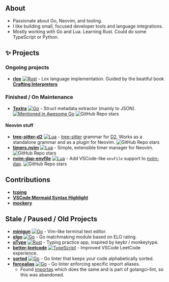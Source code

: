 ## About

* Passionate about Go, Neovim, and tooling.
* I like building small, focused developer tools and language integrations.
* Mostly working with Go and Lua. Learning Rust. Could do some TypeScript or Python.

## ✨ Projects

### Ongoing projects

* [**rlox**](https://github.com/ravsii/rlox) [![Rust](https://img.shields.io/badge/Rust-%23000000.svg?e&logo=rust&logoColor=white)](#) - Lox language implementation. Guided by the beatiful book [**Crafting Interpreters**](https://craftinginterpreters.com/)

### Finished / On Maintenance

* [**Textra**](https://github.com/ravsii/textra) [![Go](https://img.shields.io/badge/Go-%2300ADD8.svg?&logo=go&logoColor=white)](#) - Struct metadata extractor (mainly to JSON). [![Mentioned in Awesome Go](https://awesome.re/mentioned-badge.svg)](https://github.com/avelino/awesome-go) ![GitHub Repo stars](https://img.shields.io/github/stars/ravsii/textra?style=flat-square)

#### Neovim stuff

* [**tree-sitter-d2**](https://github.com/ravsii/tree-sitter-d2) [![Lua](https://img.shields.io/badge/Lua-%232C2D72.svg?logo=lua&logoColor=white)](#) - [tree-sitter](https://tree-sitter.github.io/tree-sitter/) grammar for [D2](https://d2lang.com/). Works as a standalone grammar and as a plugin for Neovim. ![GitHub Repo stars](https://img.shields.io/github/stars/ravsii/tree-sitter-d2?style=flat-square) 
* [**timers.nvim**](https://github.com/ravsii/timer.nvim) [![Lua](https://img.shields.io/badge/Lua-%232C2D72.svg?logo=lua&logoColor=white)](#) - Simple, extensible timer manager for Neovim. ![GitHub Repo stars](https://img.shields.io/github/stars/ravsii/timer.nvim?style=flat-square)
* [**nvim-dap-envfile**](https://github.com/ravsii/nvim-dap-envfile) [![Lua](https://img.shields.io/badge/Lua-%232C2D72.svg?logo=lua&logoColor=white)](#) - Add VSCode-like `envFile` support to [nvim-dap](https://github.com/mfussenegger/nvim-dap). ![GitHub Repo stars](https://img.shields.io/github/stars/ravsii/nvim-dap-envfile?style=flat-square) 

## Contributions

* [**tcping**](https://github.com/pouriyajamshidi/tcping)
* [**VSCode Mermaid Syntax Highlight**](https://github.com/bpruitt-goddard/vscode-mermaid-syntax-highlight)
* [**mockery**](https://github.com/vektra/mockery)

## Stale / Paused / Old Projects

* [**minigun**](https://github.com/ravsii/minigun) [![Go](https://img.shields.io/badge/Go-%2300ADD8.svg?&logo=go&logoColor=white)](#) - Vim-like terminal text editor.
* [**elgo**](https://github.com/ravsii/elgo) [![Go](https://img.shields.io/badge/Go-%2300ADD8.svg?&logo=go&logoColor=white)](#) - Go matchmaking module based on ELO rating.
* [**qType**](https://github.com/ravsii/qType) [![Rust](https://img.shields.io/badge/Rust-%23000000.svg?e&logo=rust&logoColor=white)](#) - Typing practice app, inspired by keybr / monkeytype.
* [**better-leetcode**](https://github.com/ravsii/better-leetcode) [![TypeScript](https://img.shields.io/badge/TypeScript-3178C6?logo=typescript&logoColor=fff)](#) - Improved VSCode LeetCode experience.
* [**sorted**](https://github.com/ravsii/sorted) [![Go](https://img.shields.io/badge/Go-%2300ADD8.svg?&logo=go&logoColor=white)](#) - Go linter that keeps your code alphabetically sorted.
* [**forcealias**](https://github.com/ravsii/forcealias) [![Go](https://img.shields.io/badge/Go-%2300ADD8.svg?&logo=go&logoColor=white)](#) - Go linter enforcing specific import aliases.
  * Found [importas](https://github.com/julz/importas) which does the same and is part of golangci-lint, so this was abandoned.
